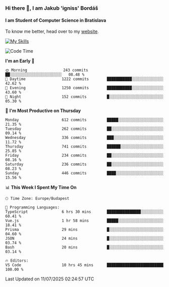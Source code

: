 ### Hi there 👋, I am Jakub 'igniss' Bordáš

#### I am Student of Computer Science in Bratislava
To know me better, head over to my [website](https://bordas.sk).

[![My Skills](https://skillicons.dev/icons?i=js,typescript,html,css,figma,svelte,vue,next,postgresql,nest,express,nodejs)](https://bordas.sk)


<!--START_SECTION:waka-->
![Code Time](http://img.shields.io/badge/Code%20Time-1%2C984%20hrs%2059%20mins-blue)

**I'm an Early 🐤** 

```text
🌞 Morning                243 commits         ██░░░░░░░░░░░░░░░░░░░░░░░   08.48 % 
🌆 Daytime                1222 commits        ███████████░░░░░░░░░░░░░░   42.62 % 
🌃 Evening                1250 commits        ███████████░░░░░░░░░░░░░░   43.60 % 
🌙 Night                  152 commits         █░░░░░░░░░░░░░░░░░░░░░░░░   05.30 % 
```
📅 **I'm Most Productive on Thursday** 

```text
Monday                   612 commits         █████░░░░░░░░░░░░░░░░░░░░   21.35 % 
Tuesday                  262 commits         ██░░░░░░░░░░░░░░░░░░░░░░░   09.14 % 
Wednesday                336 commits         ███░░░░░░░░░░░░░░░░░░░░░░   11.72 % 
Thursday                 741 commits         ██████░░░░░░░░░░░░░░░░░░░   25.85 % 
Friday                   234 commits         ██░░░░░░░░░░░░░░░░░░░░░░░   08.16 % 
Saturday                 236 commits         ██░░░░░░░░░░░░░░░░░░░░░░░   08.23 % 
Sunday                   446 commits         ████░░░░░░░░░░░░░░░░░░░░░   15.56 % 
```


📊 **This Week I Spent My Time On** 

```text
🕑︎ Time Zone: Europe/Budapest

💬 Programming Languages: 
TypeScript               6 hrs 30 mins       ███████████████░░░░░░░░░░   60.41 % 
Vue.js                   1 hr 58 mins        █████░░░░░░░░░░░░░░░░░░░░   18.41 % 
Prisma                   29 mins             █░░░░░░░░░░░░░░░░░░░░░░░░   04.60 % 
JSON                     24 mins             █░░░░░░░░░░░░░░░░░░░░░░░░   03.74 % 
Bash                     20 mins             █░░░░░░░░░░░░░░░░░░░░░░░░   03.14 % 

🔥 Editors: 
VS Code                  10 hrs 45 mins      █████████████████████████   100.00 % 
```


 Last Updated on 11/07/2025 02:24:57 UTC
<!--END_SECTION:waka-->

